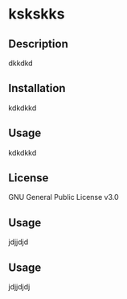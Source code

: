 # kskskks

## Description
dkkdkd
## Installation
kdkdkkd
## Usage
kdkdkkd
## License
GNU General Public License v3.0
## Usage
jdjjdjd
## Usage
jdjjdjdj